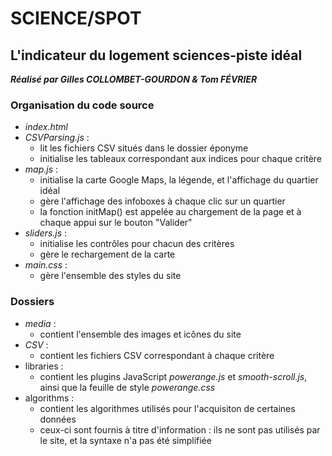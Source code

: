 # SCIENCE/SPOT

## L'indicateur du logement sciences-piste idéal

***Réalisé par Gilles COLLOMBET-GOURDON & Tom FÉVRIER***

### Organisation du code source
- *index.html*
- *CSVParsing.js* :
  - lit les fichiers CSV situés dans le dossier éponyme
  - initialise les tableaux correspondant aux indices pour chaque critère
- *map.js* :
  - initialise la carte Google Maps, la légende, et l'affichage du quartier idéal
  - gère l'affichage des infoboxes à chaque clic sur un quartier
  - la fonction initMap() est appelée au chargement de la page et à chaque appui sur le bouton "Valider"
- *sliders.js* :
  - initialise les contrôles pour chacun des critères
  - gère le rechargement de la carte
- *main.css* :
  - gère l'ensemble des styles du site
  
### Dossiers
- *media* :
  - contient l'ensemble des images et icônes du site
- *CSV* :
  - contient les fichiers CSV correspondant à chaque critère
- libraries :
  - contient les plugins JavaScript *powerange.js* et *smooth-scroll.js*, ainsi que la feuille de style *powerange.css*
- algorithms :
  - contient les algorithmes utilisés pour l'acquisiton de certaines données
  - ceux-ci sont fournis à titre d'information : ils ne sont pas utilisés par le site, et la syntaxe n'a pas été simplifiée

